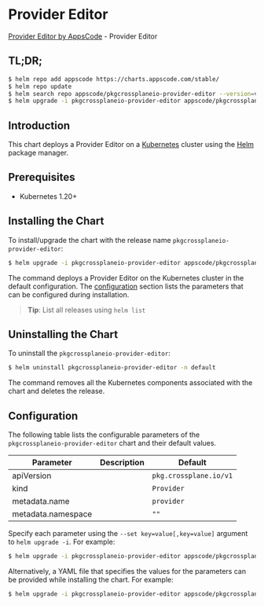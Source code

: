# Provider Editor

[Provider Editor by AppsCode](https://appscode.com) - Provider Editor

## TL;DR;

```bash
$ helm repo add appscode https://charts.appscode.com/stable/
$ helm repo update
$ helm search repo appscode/pkgcrossplaneio-provider-editor --version=v0.23.0
$ helm upgrade -i pkgcrossplaneio-provider-editor appscode/pkgcrossplaneio-provider-editor -n default --create-namespace --version=v0.23.0
```

## Introduction

This chart deploys a Provider Editor on a [Kubernetes](http://kubernetes.io) cluster using the [Helm](https://helm.sh) package manager.

## Prerequisites

- Kubernetes 1.20+

## Installing the Chart

To install/upgrade the chart with the release name `pkgcrossplaneio-provider-editor`:

```bash
$ helm upgrade -i pkgcrossplaneio-provider-editor appscode/pkgcrossplaneio-provider-editor -n default --create-namespace --version=v0.23.0
```

The command deploys a Provider Editor on the Kubernetes cluster in the default configuration. The [configuration](#configuration) section lists the parameters that can be configured during installation.

> **Tip**: List all releases using `helm list`

## Uninstalling the Chart

To uninstall the `pkgcrossplaneio-provider-editor`:

```bash
$ helm uninstall pkgcrossplaneio-provider-editor -n default
```

The command removes all the Kubernetes components associated with the chart and deletes the release.

## Configuration

The following table lists the configurable parameters of the `pkgcrossplaneio-provider-editor` chart and their default values.

|     Parameter      | Description |              Default              |
|--------------------|-------------|-----------------------------------|
| apiVersion         |             | <code>pkg.crossplane.io/v1</code> |
| kind               |             | <code>Provider</code>             |
| metadata.name      |             | <code>provider</code>             |
| metadata.namespace |             | <code>""</code>                   |


Specify each parameter using the `--set key=value[,key=value]` argument to `helm upgrade -i`. For example:

```bash
$ helm upgrade -i pkgcrossplaneio-provider-editor appscode/pkgcrossplaneio-provider-editor -n default --create-namespace --version=v0.23.0 --set apiVersion=pkg.crossplane.io/v1
```

Alternatively, a YAML file that specifies the values for the parameters can be provided while
installing the chart. For example:

```bash
$ helm upgrade -i pkgcrossplaneio-provider-editor appscode/pkgcrossplaneio-provider-editor -n default --create-namespace --version=v0.23.0 --values values.yaml
```
